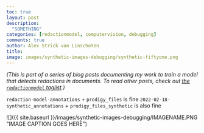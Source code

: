 ```yaml
---
toc: true
layout: post
description:
  "SOMETHING"
categories: [redactionmodel, computervision, debugging]
comments: true
author: Alex Strick van Linschoten
title: 
image: images/synthetic-images-debugging/synthetic-fiftyone.png
---
```

*(This is part of a series of blog posts documenting my work to train a model that detects redactions in documents. To read other posts, check out [the `redactionmodel` taglist](https://mlops.systems/categories/#redactionmodel).)*

`redaction-model-annotations` + `prodigy_files` is fine
`2022-02-18-synthetic_annotations` + `prodigy_files_synthetic` is also fine


![]({{ site.baseurl }}/images/synthetic-images-debugging/IMAGENAME.PNG "IMAGE CAPTION GOES HERE")

